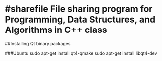 #sharefile
File sharing program for Programming, Data Structures, and Algorithms in C++ class
=========

##Installing Qt binary packages

###Ubuntu
    sudo apt-get install qt4-qmake
    sudo apt-get install libqt4-dev

